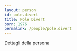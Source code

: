 ```yaml
---
layout: person
id: pole.divert
title: Pole Divert
born: 1976
permalink: /people/pole.divert
---
```


Dettagli della persona 